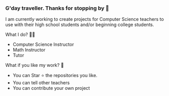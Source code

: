 ### G'day traveller.  Thanks for stopping by 👋

I am currently working to create projects for Computer Science teachers to use with their high school students and/or beginning college students. 

What I do? 👨‍💻
* Computer Science Instructor
* Math Instructor
* Tutor

What if you like my work? 🤩
* You can Star ⭐ the repositories you like.
* You can tell other teachers
* You can contribute your own project

<!--
**ke5urh/ke5urh** is a ✨ _special_ ✨ repository because its `README.md` (this file) appears on your GitHub profile.

Here are some ideas to get you started:

- 🔭 I’m currently working on ...
- 🌱 I’m currently learning ...
- 👯 I’m looking to collaborate on ...
- 🤔 I’m looking for help with ...
- 💬 Ask me about ...
- 📫 How to reach me: ...
- 😄 Pronouns: ...
- ⚡ Fun fact: ...
-->
